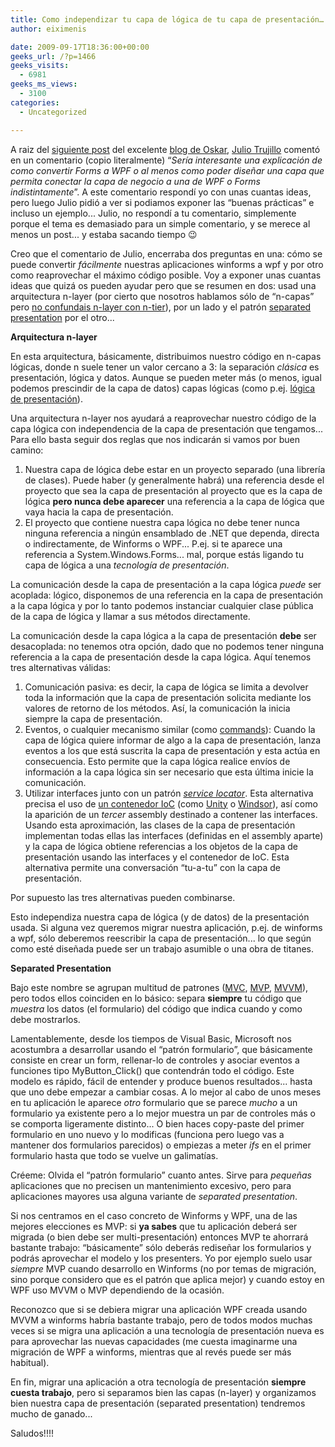 ```yaml
---
title: Como independizar tu capa de lógica de tu capa de presentación…
author: eiximenis

date: 2009-09-17T18:36:00+00:00
geeks_url: /?p=1466
geeks_visits:
  - 6981
geeks_ms_views:
  - 3100
categories:
  - Uncategorized

---
```

A raiz del [siguiente post][1] del excelente [blog de Oskar][2], [Julio Trujillo][3] comentó en un comentario (copio literalmente) &ldquo;_Sería interesante una explicación de como convertir Forms a WPF o al menos como poder diseñar una capa que permita conectar la capa de negocio a una de WPF o Forms indistintamente_&rdquo;. A este comentario respondí yo con unas cuantas ideas, pero luego Julio pidió a ver si podiamos exponer las &ldquo;buenas prácticas&rdquo; e incluso un ejemplo... Julio, no respondí a tu comentario, simplemente porque el tema es demasiado para un simple comentario, y se merece al menos un post... y estaba sacando tiempo 😉

Creo que el comentario de Julio, encerraba dos preguntas en una: cómo se puede convertir _fácilmente_ nuestras aplicaciones winforms a wpf y por otro como reaprovechar el máximo código posible. Voy a exponer unas cuantas ideas que quizá os pueden ayudar pero que se resumen en dos: usad una arquitectura n-layer (por cierto que nosotros hablamos sólo de &ldquo;n-capas&rdquo; pero [no confundais n-layer con n-tier][4]), por un lado y el patrón [separated presentation][5] por el otro...

**Arquitectura n-layer**

En esta arquitectura, básicamente, distribuimos nuestro código en n-capas lógicas, donde n suele tener un valor cercano a 3: la separación _clásica_ es presentación, lógica y datos. Aunque se pueden meter más (o menos, igual podemos prescindir de la capa de datos) capas lógicas (como p.ej. [lógica de presentación][6]).

Una arquitectura n-layer nos ayudará a reaprovechar nuestro código de la capa lógica con independencia de la capa de presentación que tengamos... Para ello basta seguir dos reglas que nos indicarán si vamos por buen camino:

  1. Nuestra capa de lógica debe estar en un proyecto separado (una librería de clases). Puede haber (y generalmente habrá) una referencia desde el proyecto que sea la capa de presentación al proyecto que es la capa de lógica **pero nunca debe aparecer** una referencia a la capa de lógica que vaya hacia la capa de presentación.
  2. El proyecto que contiene nuestra capa lógica no debe tener nunca ninguna referencia a ningún ensamblado de .NET que dependa, directa o indirectamente, de Winforms o WPF... P.ej. si te aparece una referencia a System.Windows.Forms... mal, porque estás ligando tu capa de lógica a una _tecnología de presentación_.

La comunicación desde la capa de presentación a la capa lógica _puede_ ser acoplada: lógico, disponemos de una referencia en la capa de presentación a la capa lógica y por lo tanto podemos instanciar cualquier clase pública de la capa de lógica y llamar a sus métodos directamente.

La comunicación desde la capa lógica a la capa de presentación **debe** ser desacoplada: no tenemos otra opción, dado que no podemos tener ninguna referencia a la capa de presentación desde la capa lógica. Aquí tenemos tres alternativas válidas:

  1. Comunicación pasiva: es decir, la capa de lógica se limita a devolver toda la información que la capa de presentación solicita mediante los valores de retorno de los métodos. Así, la comunicación la inicia siempre la capa de presentación.
  2. Eventos, o cualquier mecanismo similar (como [commands][7]): Cuando la capa de lógica quiere informar de algo a la capa de presentación, lanza eventos a los que está suscrita la capa de presentación y esta actúa en consecuencia. Esto permite que la capa lógica realice envíos de información a la capa lógica sin ser necesario que esta última inicie la comunicación.
  3. Utilizar interfaces junto con un patrón _[service locator][8]_. Esta alternativa precisa el uso de [un contenedor IoC][9] (como [Unity][10] o [Windsor][11]), así como la aparición de un _tercer_ assembly destinado a contener las interfaces. Usando esta aproximación, las clases de la capa de presentación implementan todas ellas las interfaces (definidas en el assembly aparte) y la capa de lógica obtiene referencias a los objetos de la capa de presentación usando las interfaces y el contenedor de IoC. Esta alternativa permite una conversación &ldquo;tu-a-tu&rdquo; con la capa de presentación.

Por supuesto las tres alternativas pueden combinarse.

Esto independiza nuestra capa de lógica (y de datos) de la presentación usada. Si alguna vez queremos migrar nuestra aplicación, p.ej. de winforms a wpf, sólo deberemos reescribir la capa de presentación... lo que según como esté diseñada puede ser un trabajo asumible o una obra de titanes.

**Separated Presentation**

Bajo este nombre se agrupan multitud de patrones ([MVC][12], [MVP][13], [MVVM][14]), pero todos ellos coinciden en lo básico: separa **siempre** tu código que _muestra_ los datos (el formulario) del código que indica cuando y como debe mostrarlos.

Lamentablemente, desde los tiempos de Visual Basic, Microsoft nos acostumbra a desarrollar usando el &ldquo;patrón formulario&rdquo;, que básicamente consiste en crear un form, rellenar-lo de controles y asociar eventos a funciones tipo MyButton_Click() que contendrán todo el código. Este modelo es rápido, fácil de entender y produce buenos resultados... hasta que uno debe empezar a cambiar cosas. A lo mejor al cabo de unos meses en tu aplicación le aparece _otro_ formulario que se parece _mucho_ a un formulario ya existente pero a lo mejor muestra un par de controles más o se comporta ligeramente distinto... O bien haces copy-paste del primer formulario en uno nuevo y lo modificas (funciona pero luego vas a mantener dos formularios parecidos) o empiezas a meter _ifs_ en el primer formulario hasta que todo se vuelve un galimatías.

Créeme: Olvida el &ldquo;patrón formulario&rdquo; cuanto antes. Sirve para _pequeñas_ aplicaciones que no precisen un mantenimiento excesivo, pero para aplicaciones mayores usa alguna variante de _separated presentation_.

Si nos centramos en el caso concreto de Winforms y WPF, una de las mejores elecciones es MVP: si **ya sabes** que tu aplicación deberá ser migrada (o bien debe ser multi-presentación) entonces MVP te ahorrará bastante trabajo: &ldquo;básicamente&rdquo; sólo deberás rediseñar los formularios y podrás aprovechar el modelo y los presenters. Yo por ejemplo suelo usar _siempre_ MVP cuando desarrollo en Winforms (no por temas de migración, sino porque considero que es el patrón que aplica mejor) y cuando estoy en WPF uso MVVM o MVP dependiendo de la ocasión.

Reconozco que si se debiera migrar una aplicación WPF creada usando MVVM a winforms habría bastante trabajo, pero de todos modos muchas veces si se migra una aplicación a una tecnología de presentación nueva es para aprovechar las nuevas capacidades (me cuesta imaginarme una migración de WPF a winforms, mientras que al revés puede ser más habitual).

En fin, migrar una aplicación a otra tecnología de presentación **siempre cuesta trabajo**, pero si separamos bien las capas (n-layer) y organizamos bien nuestra capa de presentación (separated presentation) tendremos mucho de ganado...

Saludos!!!!

 [1]: /blogs/oalvarez/archive/2009/09/09/controles-wpf-en-winforms.aspx
 [2]: /blogs/oalvarez/default.aspx
 [3]: http://yodesarrollador.com/
 [4]: http://icomparable.blogspot.com/2008/10/arquitectura-n-tier-o-arquitectura-n.html
 [5]: http://martinfowler.com/eaaDev/SeparatedPresentation.html
 [6]: http://www.exforsys.com/tutorials/application-development/n-tier-architecture-presentation-logic-layer.html
 [7]: http://en.wikipedia.org/wiki/Command_pattern
 [8]: http://martinfowler.com/articles/injection.html#UsingAServiceLocator
 [9]: http://weblogs.asp.net/sfeldman/archive/2008/02/14/understanding-ioc-container.aspx
 [10]: http://www.codeplex.com/unity
 [11]: http://www.castleproject.org/container/index.html
 [12]: http://en.wikipedia.org/wiki/Model%E2%80%93view%E2%80%93controller
 [13]: http://msdn.microsoft.com/en-us/magazine/cc188690.aspx
 [14]: http://msdn.microsoft.com/en-us/magazine/dd419663.aspx
